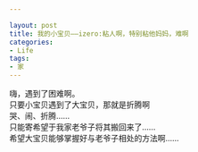 ```yaml
---

layout: post
title: 我的小宝贝——izero:粘人啊，特别粘他妈妈，难啊
categories:
- Life
tags:
- 家
---
```


嗨，遇到了困难啊。<br>
只要小宝贝遇到了大宝贝，那就是折腾啊<br>
哭、闹、折腾……<br>
只能寄希望于我家老爷子将其搬回来了……<br>
希望大宝贝能够掌握好与老爷子相处的方法啊……

